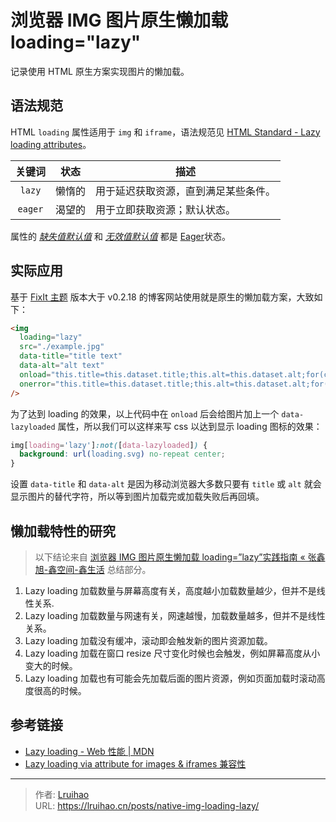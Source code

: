 # 浏览器 IMG 图片原生懒加载 loading="lazy"


记录使用 HTML 原生方案实现图片的懒加载。

<!--more-->

## 语法规范

HTML `loading` 属性适用于 `img` 和 `iframe`，语法规范见 [HTML Standard - Lazy loading attributes](https://html.spec.whatwg.org/multipage/urls-and-fetching.html#lazy-loading-attributes)。

| 关键词  |  状态  | 描述                                 |
| :-----: | :----: | ------------------------------------ |
| `lazy`  | 懒惰的 | 用于延迟获取资源，直到满足某些条件。 |
| `eager` | 渴望的 | 用于立即获取资源；默认状态。         |

属性的 _[缺失值默认值](https://html.spec.whatwg.org/multipage/common-microsyntaxes.html#missing-value-default)_ 和 _[无效值默认值](https://html.spec.whatwg.org/multipage/common-microsyntaxes.html#invalid-value-default)_ 都是 [Eager](https://html.spec.whatwg.org/multipage/urls-and-fetching.html#attr-loading-eager-state)状态。

## 实际应用

基于 [FixIt 主题](https://github.com/hugo-fixit/FixIt) 版本大于 v0.2.18 的博客网站使用就是原生的懒加载方案，大致如下：

```html
<img
  loading="lazy"
  src="./example.jpg"
  data-title="title text"
  data-alt="alt text"
  onload="this.title=this.dataset.title;this.alt=this.dataset.alt;for(const a of ['data-title','data-alt','onerror','onload']){this.removeAttribute(a);}this.dataset.lazyloaded='';"
  onerror="this.title=this.dataset.title;this.alt=this.dataset.alt;for(const a of ['data-title','data-alt','onerror','onload']){this.removeAttribute(a);}"
/>
```

为了达到 loading 的效果，以上代码中在 `onload` 后会给图片加上一个 `data-lazyloaded` 属性，所以我们可以这样来写 css 以达到显示 loading 图标的效果：

```css
img[loading='lazy']:not([data-lazyloaded]) {
  background: url(loading.svg) no-repeat center;
}
```

设置 `data-title` 和 `data-alt` 是因为移动浏览器大多数只要有 `title` 或 `alt` 就会显示图片的替代字符，所以等到图片加载完或加载失败后再回填。

## 懒加载特性的研究

> 以下结论来自 [浏览器 IMG 图片原生懒加载 loading=”lazy”实践指南 « 张鑫旭-鑫空间-鑫生活](https://www.zhangxinxu.com/wordpress/2019/09/native-img-loading-lazy/) 总结部分。

1. Lazy loading 加载数量与屏幕高度有关，高度越小加载数量越少，但并不是线性关系.
2. Lazy loading 加载数量与网速有关，网速越慢，加载数量越多，但并不是线性关系。
3. Lazy loading 加载没有缓冲，滚动即会触发新的图片资源加载。
4. Lazy loading 加载在窗口 resize 尺寸变化时候也会触发，例如屏幕高度从小变大的时候。
5. Lazy loading 加载也有可能会先加载后面的图片资源，例如页面加载时滚动高度很高的时候。

## 参考链接

- [Lazy loading - Web 性能 | MDN](https://developer.mozilla.org/zh-CN/docs/Web/Performance/Lazy_loading)
- [Lazy loading via attribute for images & iframes 兼容性](https://caniuse.com/loading-lazy-attr)


---

> 作者: [Lruihao](https://github.com/Lruihao)  
> URL: https://lruihao.cn/posts/native-img-loading-lazy/  

